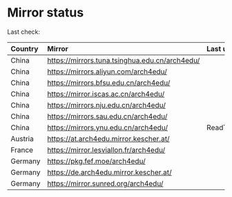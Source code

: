 <script src="./time.js"></script>
# Mirror status
Last check: <script type="text/javascript">localize(1692303455.0615654);</script>

|Country|Mirror|Last update|
|:------|:-----|:----------|
|China|https://mirrors.tuna.tsinghua.edu.cn/arch4edu/|<script type="text/javascript">localize(1692253745);</script>|
|China|https://mirrors.aliyun.com/arch4edu/|<script type="text/javascript">localize(1692167431);</script>|
|China|https://mirrors.bfsu.edu.cn/arch4edu/|<script type="text/javascript">localize(1692253745);</script>|
|China|https://mirror.iscas.ac.cn/arch4edu/|<script type="text/javascript">localize(1692253745);</script>|
|China|https://mirrors.nju.edu.cn/arch4edu/|<script type="text/javascript">localize(1692210553);</script>|
|China|https://mirrors.sau.edu.cn/arch4edu/|<script type="text/javascript">localize(1692253745);</script>|
|China|https://mirrors.ynu.edu.cn/arch4edu/|ReadTimeout|
|Austria|https://at.arch4edu.mirror.kescher.at/|<script type="text/javascript">localize(1692253745);</script>|
|France|https://mirror.lesviallon.fr/arch4edu/|<script type="text/javascript">localize(1692253745);</script>|
|Germany|https://pkg.fef.moe/arch4edu/|<script type="text/javascript">localize(1692253745);</script>|
|Germany|https://de.arch4edu.mirror.kescher.at/|<script type="text/javascript">localize(1692253745);</script>|
|Germany|https://mirror.sunred.org/arch4edu/|<script type="text/javascript">localize(1692253745);</script>|

<script src="./tablefilter/tablefilter.js"></script>
<script src="./table.js"></script>